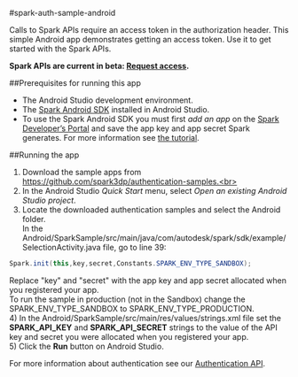 #spark-auth-sample-android

Calls to Spark APIs require an access token in the authorization header. This simple Android app demonstrates getting an access token.  Use it to get started with the Spark APIs.

<b>Spark APIs are current in beta: [Request access](https://spark.autodesk.com/developers/).</b>

##Prerequisites for running this app

* The Android Studio development environment.
* The [Spark Android SDK](https://github.com/spark3dp/spark-android-SDK) installed in Android Studio.
* To use the Spark Android SDK you must first <i>add an app</i> on the [Spark Developer’s Portal](https://spark.autodesk.com/developers/myApps) and save the app key and app secret Spark generates. For more information see [the tutorial](https://spark.autodesk.com/developers/reference/introduction/tutorials/register-an-app).

##Running the app

1) Download the sample apps from https://github.com/spark3dp/authentication-samples.<br>
2) In the Android Studio <i>Quick Start</i> menu, select <i>Open an existing Android Studio project</i>. <br>
3) Locate the downloaded authentication samples and select the Android folder. <br>In the Android/SparkSample/src/main/java/com/autodesk/spark/sdk/example/SelectionActivity.java file, go to line 39:  
```Java
Spark.init(this,key,secret,Constants.SPARK_ENV_TYPE_SANDBOX);
```
Replace "key" and "secret" with the app key and app secret allocated when you registered your app.<br>
To run the sample in production (not in the Sandbox) change the SPARK_ENV_TYPE_SANDBOX to SPARK_ENV_TYPE_PRODUCTION.<br>
4) In the Android/SparkSample/src/main/res/values/strings.xml file set the <b>SPARK_API_KEY</b> and <b>SPARK_API_SECRET</b> strings to the value of the API key and secret you were allocated when you registered your app.<br>
5) Click the <b>Run</b> button on Android Studio.<br>

For more information about authentication see our [Authentication API](https://spark.autodesk.com/developers/reference/authentication).

